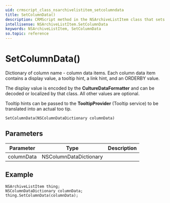 ```yaml
---
uid: crmscript_class_nsarchivelistitem_setcolumndata
title: SetColumnData()
description: CRMScript method in the NSArchiveListItem class that sets columnData
intellisense: NSArchiveListItem.SetColumnData
keywords: NSArchiveListItem, SetColumnData
so.topic: reference
---
```


# SetColumnData()

Dictionary of column name - column data items. Each column data item contains a display value, a tooltip hint, a link hint, and an ORDERBY value.

The display value is encoded by the **CultureDataFormatter** and can be decoded or localized by that class. All other values are optional.

Tooltip hints can be passed to the **TooltipProvider** (Tooltip service) to be translated into an actual too tip.

`SetColumnData(NSColumnDataDictionary columnData)`

## Parameters

| Parameter | Type | Description |
|---|---|---|
|columnData | NSColumnDataDictionary | |

## Example

```crmscript
NSArchiveListItem thing;
NSColumnDataDictionary columnData;
thing.SetColumnData(columnData);
```
